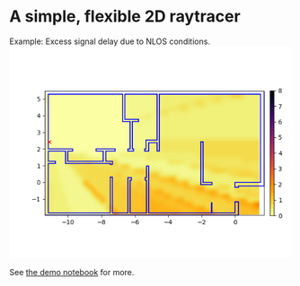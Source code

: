 # A simple, flexible 2D raytracer

Example: Excess signal delay due to NLOS conditions.
![example](https://raw.githubusercontent.com/ben-hudson/raytracer/master/example.png)

See [the demo notebook](https://github.com/ben-hudson/raytracer/blob/master/test.ipynb) for more.
